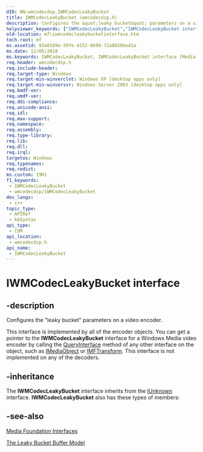 ```yaml
---
UID: NN:wmcodecdsp.IWMCodecLeakyBucket
title: IWMCodecLeakyBucket (wmcodecdsp.h)
description: Configures the &quot;leaky bucket&quot; parameters on a video encoder.
helpviewer_keywords: ["IWMCodecLeakyBucket","IWMCodecLeakyBucket interface [Media Foundation]","IWMCodecLeakyBucket interface [Media Foundation]","described","codecapi.iwmcodecleakybucketinterface","mf.iwmcodecleakybucketinterface","wmcodecdsp/IWMCodecLeakyBucket"]
old-location: mf\iwmcodecleakybucketinterface.htm
tech.root: mf
ms.assetid: 93a0169e-39fe-4152-8698-72a0650be41a
ms.date: 12/05/2018
ms.keywords: IWMCodecLeakyBucket, IWMCodecLeakyBucket interface [Media Foundation], IWMCodecLeakyBucket interface [Media Foundation],described, codecapi.iwmcodecleakybucketinterface, mf.iwmcodecleakybucketinterface, wmcodecdsp/IWMCodecLeakyBucket
req.header: wmcodecdsp.h
req.include-header: 
req.target-type: Windows
req.target-min-winverclnt: Windows XP [desktop apps only]
req.target-min-winversvr: Windows Server 2003 [desktop apps only]
req.kmdf-ver: 
req.umdf-ver: 
req.ddi-compliance: 
req.unicode-ansi: 
req.idl: 
req.max-support: 
req.namespace: 
req.assembly: 
req.type-library: 
req.lib: 
req.dll: 
req.irql: 
targetos: Windows
req.typenames: 
req.redist: 
ms.custom: 19H1
f1_keywords:
 - IWMCodecLeakyBucket
 - wmcodecdsp/IWMCodecLeakyBucket
dev_langs:
 - c++
topic_type:
 - APIRef
 - kbSyntax
api_type:
 - COM
api_location:
 - wmcodecdsp.h
api_name:
 - IWMCodecLeakyBucket
---
```


# IWMCodecLeakyBucket interface


## -description

Configures the "leaky bucket" parameters on a video encoder.

This interface is implemented by all of the encoder objects. You can get a pointer to the <b>IWMCodecLeakyBucket</b> interface for a Windows Media video encoder by calling the <a href="/windows/desktop/api/unknwn/nf-unknwn-iunknown-queryinterface(q)">QueryInterface</a> method of any other interface on the object, such as <a href="/previous-versions/windows/desktop/api/mediaobj/nn-mediaobj-imediaobject">IMediaObject</a> or <a href="/windows/desktop/api/mftransform/nn-mftransform-imftransform">IMFTransform</a>. This interface is not  implemented on any of the decoders.

## -inheritance

The <b>IWMCodecLeakyBucket</b> interface inherits from the <a href="/windows/desktop/api/unknwn/nn-unknwn-iunknown">IUnknown</a> interface. <b>IWMCodecLeakyBucket</b> also has these types of members:

## -see-also

<a href="/windows/desktop/medfound/media-foundation-interfaces">Media Foundation Interfaces</a>



<a href="/windows/desktop/medfound/the-leaky-bucket-buffer-model">The Leaky Bucket Buffer Model</a>
